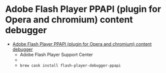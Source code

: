 # Adobe Flash Player PPAPI (plugin for Opera and chromium) content debugger
- [Adobe Flash Player PPAPI (plugin for Opera and chromium) content debugger](https://www.adobe.com/support/flashplayer/debug_downloads.html)
  -  Adobe Flash Player Support Center
  - 
  - `brew cask install flash-player-debugger-ppapi`
